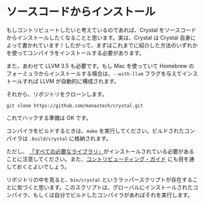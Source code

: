 # ソースコードからインストール

もしコントリビュートしたいと考えているのであれば、Crystal をソースコードからインストールしたくなることと思います。実は、Crystal は Crystal 自身によって書かれています！したがって、まずはこれまでに紹介した方法のいずれかを使ってコンパイラをインストールする必要があります。

また、あわせて LLVM 3.5 も必要です。もし Mac を使っていて Homebrew のフォーミュラからインストールする場合は、`--with-llvm` フラグを与えてインストールすれば LLVM が自動的に構成されます。

それから、リポジトリをクローンします。

```
git clone https://github.com/manastech/crystal.git
```

これでハックする準備は OK です。

コンパイラをビルドするときは、`make` を実行してください。ビルドされたコンパイラは `.build/crystal` に格納されます。

ただし、 [「すべての必要なライブラリ」](https://github.com/manastech/crystal/wiki/All-required-libraries)がインストールされている必要があることに注意してください。また、[コントリビューティング・ガイド](https://github.com/manastech/crystal/blob/master/Contributing.md) にも目を通しておくとよいでしょう。

リポジトリの中を見ると、`bin/crystal` というラッパースクリプトが存在することに気づくと思います。このスクリプトは、グローバルにインストールされたコンパイラ、もしくは自分でビルドしたコンパイラがあればそれを実行します。
